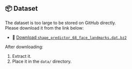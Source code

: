 ## 📦 Dataset
The dataset is too large to be stored on GitHub directly.  
Please download it from the link below:

- 🔗 [Download `shape_predictor_68_face_landmarks.dat.bz2`](http://dlib.net/files/shape_predictor_68_face_landmarks.dat.bz2)

After downloading:
1. Extract it.
2. Place it in the `data/` directory.
